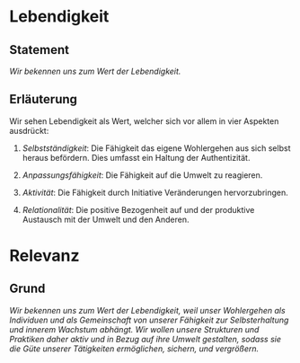 <!--
   NAME - The NAME of this project is:
ethos

  FILE - The FILENAME of the current file is:
/v3.md

  CREATION - This project was CREATED on:
2017-01-28-16:15:00 UTC

  MODIFICATION - This project was last MODIFIED on:
2017-01-28-16:15:00 UTC

  VERSION - The current VERSION of this project is:
<git-commit-hash>-2017-01-28-16:15:00 UTC

  CREATOR(S) - This project was CREATED by:
Michael Czechowski, Martin Maga

  CONTACT - You can CONTACT the creator(s) or developer(s) of this project at:
E-Mail: mail@martinmaga.de

  COPYRIGHT - The COPYRIGHT holder of this project is:
COPYRIGHT (c) 2016 Martin Maga

  LICENSE - This project is LICENSED under the following license:
Martin Maga 2016 CC BY-SA 4.0 https://creativecommons.org

  SUBFILE – This is a SUBFILE! For more INFORMATION on this project go to:
/README.md
-->
# Lebendigkeit
## Statement
*Wir bekennen uns zum Wert der Lebendigkeit.*

## Erläuterung
Wir sehen Lebendigkeit als Wert, welcher sich vor allem in vier Aspekten ausdrückt:

1. *Selbstständigkeit*: Die Fähigkeit das eigene Wohlergehen aus sich selbst heraus befördern. Dies umfasst ein Haltung der Authentizität.

2. *Anpassungsfähigkeit*: Die Fähigkeit auf die Umwelt zu reagieren.

3. *Aktivität*: Die Fähigkeit durch Initiative Veränderungen hervorzubringen.

4. *Relationalität*: Die positive Bezogenheit auf und der produktive Austausch mit der Umwelt und den Anderen.

# Relevanz
## Grund
*Wir bekennen uns zum Wert der Lebendigkeit, weil unser Wohlergehen als Individuen und als Gemeinschaft von unserer Fähigkeit zur Selbsterhaltung und innerem Wachstum abhängt. Wir wollen unsere Strukturen und Praktiken daher aktiv und in Bezug auf ihre Umwelt gestalten, sodass sie die Güte unserer Tätigkeiten ermöglichen, sichern, und vergrößern.*
